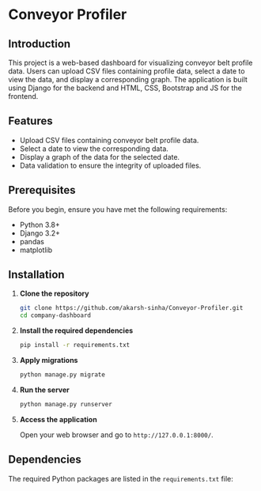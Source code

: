 # Conveyor Profiler

## Introduction

This project is a web-based dashboard for visualizing conveyor belt profile data. Users can upload CSV files containing profile data, select a date to view the data, and display a corresponding graph. The application is built using Django for the backend and HTML, CSS, Bootstrap and JS for the frontend.

## Features

- Upload CSV files containing conveyor belt profile data.
- Select a date to view the corresponding data.
- Display a graph of the data for the selected date.
- Data validation to ensure the integrity of uploaded files.

## Prerequisites

Before you begin, ensure you have met the following requirements:

- Python 3.8+
- Django 3.2+
- pandas
- matplotlib

## Installation

1. **Clone the repository**

    ```bash
    git clone https://github.com/akarsh-sinha/Conveyor-Profiler.git
    cd company-dashboard
    ```

2. **Install the required dependencies**

    ```bash
    pip install -r requirements.txt
    ```

3. **Apply migrations**

    ```bash
    python manage.py migrate
    ```

4. **Run the server**

    ```bash
    python manage.py runserver
    ```

5. **Access the application**

    Open your web browser and go to `http://127.0.0.1:8000/`.

## Dependencies

The required Python packages are listed in the `requirements.txt` file:


